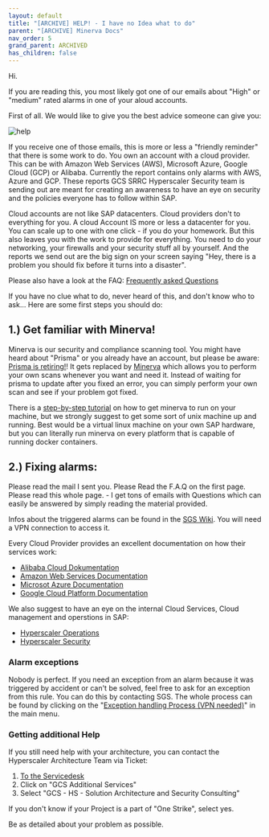 ```yaml
---
layout: default
title: "[ARCHIVE] HELP! - I have no Idea what to do"
parent: "[ARCHIVE] Minerva Docs"
nav_order: 5
grand_parent: ARCHIVED
has_children: false
---
```


Hi.

If you are reading this, you most likely got one of our emails about "High" or "medium" rated alarms in one of your aloud accounts.

First of all. We would like to give you the best advice someone can give you:

![help](/assets/docs-images/Weekly_Reporting_eMail_KB/help.png)

If you receive one of those emails, this is more or less a "friendly reminder" that there is some work to do. You own an account with a cloud provider. This can be with Amazon Web Services (AWS), Microsoft Azure, Google Cloud (GCP) or Alibaba. Currently the report contains only alarms with AWS, Azure and GCP. These reports GCS SRRC Hyperscaler Security team is sending out are meant for creating an awareness to have an eye on security and the policies everyone has to follow within SAP.

Cloud accounts are not like SAP datacenters. Cloud providers don't to everything for you. A cloud Account IS more or less a datacenter for you. You can scale up to one with one click - if you do your homework. But this also leaves you with the work to provide for everything. You need to do your networking, your firewalls and your security stuff all by yourself. And the reports we send out are the big sign on your screen saying "Hey, there is a problem you should fix before it turns into a disaster".

Please also have a look at the FAQ: [Frequently asked Questions](faq.md)

If you have no clue what to do, never heard of this, and don't know who to ask... Here are some first steps you should do:

## 1.) Get familiar with Minerva!

Minerva is our security and compliance scanning tool. You might have heard about "Prisma" or you already have an account, but please be aware: [Prisma is retiring!](endofprisma.md)!
It gets replaced by [Minerva](minerva.md) which allows you to perform your own scans whenever you want and need it. Instead of waiting for prisma to update after you fixed an error, you can simply perform your own scan and see if your problem got fixed.

There is a [step-by-step tutorial](minerva.md) on how to get minerva to run on your machine, but we strongly suggest to get some sort of unix machine up and running. Best would be a virtual linux machine on your own SAP hardware, but you can literally run minerva on every platform that is capable of running docker containers.

## 2.) Fixing alarms:

Please read the mail I sent you. Please Read the F.A.Q on the first page. Please read this whole page. - I get tons of emails with Questions which can easily be answered by simply reading the material provided.

Infos about the triggered alarms can be found in the [SGS Wiki](https://wiki.wdf.sap.corp/wiki/pages/viewpage.action?spaceKey=itsec&title=Multi+Cloud+Infrastructure+-+Hardening). You will need a VPN connection to access it.

Every Cloud Provider provides an excellent documentation on how their services work:

- [Alibaba Cloud Dokumentation](https://www.alibabacloud.com/help)
- [Amazon Web Services Documentation](https://docs.aws.amazon.com/index)
- [Microsot Azure Documentation](https://docs.microsoft.com/en-us/azure/)
- [Google Cloud Platform Documentation](https://cloud.google.com/docs/)

We also suggest to have an eye on the internal Cloud Services, Cloud management and operstions in SAP:

- [Hyperscaler Operations](https://jam4.sapjam.com/groups/Xq7fmuDlqMzAFsZtSI23Ih/overview_page/tyT74zxB4wlUm4bNRm8sWi)
- [Hyperscaler Security](https://jam4.sapjam.com/groups/rfjLPU42pSuICiflCl7pMp/overview_page/S4HS1GsL3GMtO4uEPvVjn7)

### Alarm exceptions

Nobody is perfect. If you need an exception from an alarm because it was triggered by accident or can't be solved, feel free to ask for an exception from this rule. You can do this by contacting SGS. The whole process can be found by clicking on the "[Exception handling Process (VPN needed)](https://wiki.wdf.sap.corp/wiki/display/itsec/Procedure+Exception+Handling+Process)" in the main menu.

### Getting additional Help

If you still need help with your architecture, you can contact the Hyperscaler Architecture Team via Ticket:

1. [To the Servicedesk](https://sap.service-now.com/sp?id=sc_category&catalog_id=09a3ed6a1b2f80d020c8fddacd4bcb02&sys_id=705c37d31ba07850d9c921fbbb4bcb4c)
2. Click on "GCS Additional Services"
3. Select "GCS - HS - Solution Architecture and Security Consulting"

If you don't know if your Project is a part of "One Strike", select yes.

Be as detailed about your problem as possible.
